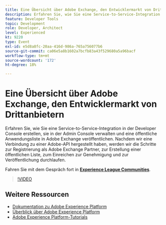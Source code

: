 ```yaml
---
title: Eine Übersicht über Adobe Exchange, den Entwicklermarkt von Drittanbietern
description: Erfahren Sie, wie Sie eine Service-to-Service-Integration in der Developer Console erstellen, sie in der Admin Console verwalten und eine öffentliche Anwendungsliste in Adobe Exchange veröffentlichen. Nachdem wir eine Verbindung zu einer Adobe-API hergestellt haben, werden wir die Schritte zur Registrierung als Adobe Exchange Partner, zur Erstellung einer öffentlichen Liste, zum Einreichen zur Genehmigung und zur Veröffentlichung durchlaufen.
feature: Developer Tools
topic: Development
role: Developer, Architect
level: Experienced
kt: 9220
type: Event
exl-id: e5d8a8fc-20aa-416d-986a-765a756077b6
source-git-commit: ca06e5a8b1602a7bcfb83a43f529680a5a96bacf
workflow-type: tm+mt
source-wordcount: '172'
ht-degree: 18%

---
```


# Eine Übersicht über Adobe Exchange, den Entwicklermarkt von Drittanbietern

Erfahren Sie, wie Sie eine Service-to-Service-Integration in der Developer Console erstellen, sie in der Admin Console verwalten und eine öffentliche Anwendungsliste in Adobe Exchange veröffentlichen. Nachdem wir eine Verbindung zu einer Adobe-API hergestellt haben, werden wir die Schritte zur Registrierung als Adobe Exchange Partner, zur Erstellung einer öffentlichen Liste, zum Einreichen zur Genehmigung und zur Veröffentlichung durchlaufen.

Fahren Sie mit dem Gespräch fort in **[Experience League Communities](https://adobe.ly/3ooiltm)**.

>[!VIDEO](https://video.tv.adobe.com/v/337841/?quality=12&learn=on&hidetitle=true)

## Weitere Ressourcen

- [Dokumentation zu Adobe Experience Platform](https://experienceleague.adobe.com/docs/experience-platform.html?lang=de)
- [Überblick über Adobe Experience Platform](https://experienceleague.adobe.com/docs/experience-platform/landing/home.html?lang=de)
- [Adobe Experience Platform-Tutorials](https://experienceleague.adobe.com/docs/platform-learn/tutorials/overview.html?lang=de)
